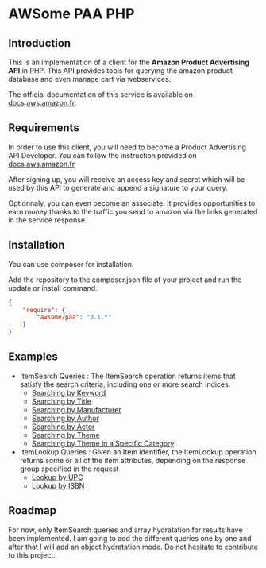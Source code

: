 AWSome PAA PHP
==============

Introduction
------------

This is an implementation of a client for the **Amazon Product Advertising API** in PHP. 
This API provides tools for querying the amazon product database and even manage cart via webservices.
 
The official documentation of this service is available on [docs.aws.amazon.fr](http://docs.aws.amazon.com/AWSECommerceService/2011-08-01/DG/Welcome.html).

Requirements
------------

In order to use this client, you will need to become a Product Advertising API Developer. 
You can follow the instruction provided on [docs.aws.amazon.fr](http://docs.aws.amazon.com/AWSECommerceService/2011-08-01/DG/becomingDev.html)

After signing up, you will receive an access key and secret which will be used by this API to generate and append a signature to your query.

Optionnaly, you can even become an associate. It provides opportunities to earn money thanks to the traffic you send to amazon 
via the links generated in the service response.

Installation
------------

You can use composer for installation.

Add the repository to the composer.json file of your project and run the update or install command.

``` json
{
    "require": {
        "awsome/paa": "0.1.*"
    }
}
```

Examples
--------

* ItemSearch Queries : The ItemSearch operation returns items that satisfy the search criteria, including one or more search indices.
    * [Searching by Keyword](doc/ItemSearch/searching_by_keyword.md)
    * [Searching by Title](doc/ItemSearch/searching_by_title.md)
    * [Searching by Manufacturer](doc/ItemSearch/searching_by_manufacturer.md)
    * [Searching by Author](doc/ItemSearch/searching_by_author.md)
    * [Searching by Actor](doc/ItemSearch/searching_by_actor.md)
    * [Searching by Theme](doc/ItemSearch/searching_by_theme.md)
    * [Searching by Theme in a Specific Category](doc/ItemSearch/searching_by_theme_in_category.md)
* ItemLookup Queries : Given an Item identifier, the ItemLookup operation returns some or all of the item attributes, depending on the response group specified in the request
    * [Lookup by UPC](doc/ItemLookup/searching_by_upc.md)
    * [Lookup by ISBN](doc/ItemLookup/searching_by_isbn.md)

Roadmap
-------

For now, only ItemSearch queries and array hydratation for results have been implemented. 
I am going to add the different queries one by one and after that I will add an object hydratation mode.
Do not hesitate to contribute to this project.